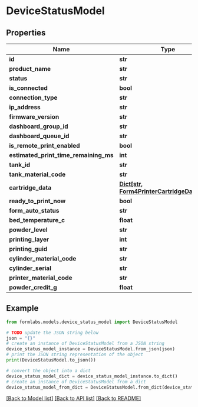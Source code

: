 # DeviceStatusModel


## Properties

Name | Type | Description | Notes
------------ | ------------- | ------------- | -------------
**id** | **str** |  | 
**product_name** | **str** |  | 
**status** | **str** |  | 
**is_connected** | **bool** |  | 
**connection_type** | **str** |  | 
**ip_address** | **str** |  | 
**firmware_version** | **str** |  | 
**dashboard_group_id** | **str** |  | 
**dashboard_queue_id** | **str** |  | 
**is_remote_print_enabled** | **bool** |  | 
**estimated_print_time_remaining_ms** | **int** |  | 
**tank_id** | **str** |  | 
**tank_material_code** | **str** |  | 
**cartridge_data** | [**Dict[str, Form4PrinterCartridgeDataValue]**](Form4PrinterCartridgeDataValue.md) |  | 
**ready_to_print_now** | **bool** |  | 
**form_auto_status** | **str** |  | 
**bed_temperature_c** | **float** |  | 
**powder_level** | **str** |  | 
**printing_layer** | **int** |  | 
**printing_guid** | **str** |  | 
**cylinder_material_code** | **str** |  | 
**cylinder_serial** | **str** |  | 
**printer_material_code** | **str** |  | 
**powder_credit_g** | **float** |  | 

## Example

```python
from formlabs.models.device_status_model import DeviceStatusModel

# TODO update the JSON string below
json = "{}"
# create an instance of DeviceStatusModel from a JSON string
device_status_model_instance = DeviceStatusModel.from_json(json)
# print the JSON string representation of the object
print(DeviceStatusModel.to_json())

# convert the object into a dict
device_status_model_dict = device_status_model_instance.to_dict()
# create an instance of DeviceStatusModel from a dict
device_status_model_from_dict = DeviceStatusModel.from_dict(device_status_model_dict)
```
[[Back to Model list]](../README.md#documentation-for-models) [[Back to API list]](../README.md#documentation-for-api-endpoints) [[Back to README]](../README.md)


